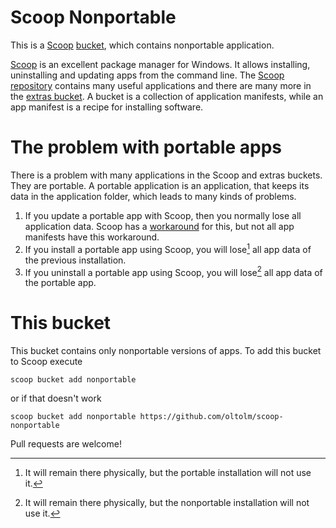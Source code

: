 # Scoop Nonportable

This is a [Scoop](http://scoop.sh/) [bucket](https://github.com/lukesampson/scoop/wiki/Buckets), which contains nonportable application.

[Scoop](http://scoop.sh/) is an excellent package manager for Windows. It allows installing, uninstalling and updating apps from the command line. The [Scoop repository](https://github.com/lukesampson/scoop) contains many useful applications and there are many more in the [extras bucket](https://github.com/lukesampson/scoop-extras). A bucket is a collection of application manifests, while an app manifest is a recipe for installing software.

# The problem with portable apps

There is a problem with many applications in the Scoop and extras buckets. They are portable. A portable application is an application, that keeps its data in the application folder, which leads to many kinds of problems.

1. If you update a portable app with Scoop, then you normally lose all application data. Scoop has a [workaround](https://github.com/lukesampson/scoop/wiki/Persistent-data) for this, but not all app manifests have this workaround.
2. If you install a portable app using Scoop, you will lose[^1] all app data of the previous installation.
3. If you uninstall a portable app using Scoop, you will lose[^2] all app data of the portable app.

# This bucket

This bucket contains only nonportable versions of apps. To add this bucket to Scoop execute

```
scoop bucket add nonportable
```

or if that doesn't work

```
scoop bucket add nonportable https://github.com/oltolm/scoop-nonportable
```

Pull requests are welcome!

[^1]: It will remain there physically, but the portable installation will not use it.

[^2]: It will remain there physically, but the nonportable installation will not use it.
